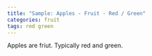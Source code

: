 ```yaml
---
title: "Sample: Apples - Fruit - Red / Green"
categories: fruit
tags: red green
---
```

Apples are friut. Typically red and green.